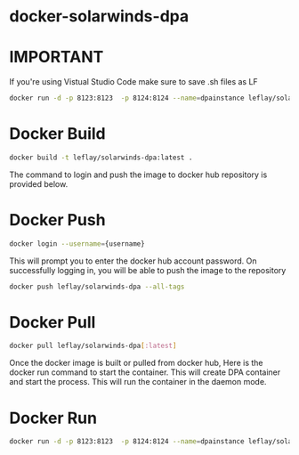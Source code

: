 # docker-solarwinds-dpa

# IMPORTANT

If you're using Vistual Studio Code make sure to save .sh files as LF
```sh
docker run -d -p 8123:8123  -p 8124:8124 --name=dpainstance leflay/solarwinds-dpa:latest
```

# Docker Build

```sh
docker build -t leflay/solarwinds-dpa:latest .
```
The command to login and push the image to docker hub repository is provided below.

# Docker Push 
```sh
docker login --username={username}
```
This will prompt you to enter the docker hub account password. On successfully logging in, you will be able to push the image to the repository 

```sh
docker push leflay/solarwinds-dpa --all-tags
```

# Docker Pull 
```sh
docker pull leflay/solarwinds-dpa[:latest]
```
 
Once the docker image is built or pulled from docker hub, Here is the docker run command to start the container. This will create DPA container and start the process. This will run the container in the daemon mode.

# Docker Run

```sh
docker run -d -p 8123:8123  -p 8124:8124 --name=dpainstance leflay/solarwinds-dpa:latest
```